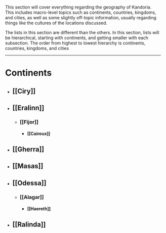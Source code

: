This section will cover everything regarding the geography of Kandoria. This includes macro-level topics such as continents, countries, kingdoms, and cities, as well as some slightly off-topic information, usually regarding things like the cultures of the locations discussed.

The lists in this section are different than the others. In this section, lists will be hierarchical, starting with continents, and getting smaller with each subsection. The order from highest to lowest hierarchy is continents, countries, kingdoms, and cities

---
# Continents
- ## [[Ciry]]
- ## [[Eralinn]]
	- ### [[Fijor]]
		- #### [[Cairoux]]
- ## [[Gherra]]
- ## [[Masas]]
- ## [[Odessa]]
	- ### [[Alagar]]
		- #### [[Haereth]]
- ## [[Ralinda]]